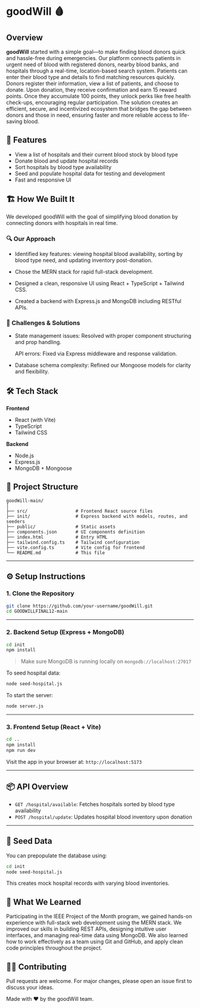 # goodWill 🩸

## Overview
**goodWill** started with a simple goal—to make finding blood donors quick and hassle-free during emergencies. Our platform connects patients in urgent need of blood with registered donors, nearby blood banks, and hospitals through a real-time, location-based search system. Patients can enter their blood type and details to find matching resources quickly. Donors register their information, view a list of patients, and choose to donate. Upon donation, they receive confirmation and earn 15 reward points. Once they accumulate 100 points, they unlock perks like free health check-ups, encouraging regular participation. The solution creates an efficient, secure, and incentivized ecosystem that bridges the gap between donors and those in need, ensuring faster and more reliable access to life-saving blood.

## 🚀 Features

- View a list of hospitals and their current blood stock by blood type
- Donate blood and update hospital records
- Sort hospitals by blood type availability
- Seed and populate hospital data for testing and development
- Fast and responsive UI

## 🏗️ How We Built It

We developed goodWill with the goal of simplifying blood donation by connecting donors with hospitals in real time.

### 🔍 Our Approach
- Identified key features: viewing hospital blood availability, sorting by blood type need, and updating inventory post-donation.

- Chose the MERN stack for rapid full-stack development.

- Designed a clean, responsive UI using React + TypeScript + Tailwind CSS.

- Created a backend with Express.js and MongoDB including RESTful APIs.

### 🧠 Challenges & Solutions
- State management issues: Resolved with proper component structuring and prop handling.

  API errors: Fixed via Express middleware and response validation.

- Database schema complexity: Refined our Mongoose models for clarity and flexibility.

## 🛠️ Tech Stack

**Frontend**
- React (with Vite)
- TypeScript
- Tailwind CSS

**Backend**
- Node.js
- Express.js
- MongoDB + Mongoose

## 📁 Project Structure

```
goodWill-main/
│
├── src/                  # Frontend React source files
├── init/                 # Express backend with models, routes, and seeders
├── public/               # Static assets
├── components.json       # UI components definition
├── index.html            # Entry HTML
├── tailwind.config.ts    # Tailwind configuration
├── vite.config.ts        # Vite config for frontend
└── README.md             # This file
```

---

## ⚙️ Setup Instructions

### 1. Clone the Repository

```bash
git clone https://github.com/your-username/goodWill.git
cd GOODWILLFINAL12-main
```

---

### 2. Backend Setup (Express + MongoDB)

```bash
cd init
npm install
```

> Make sure MongoDB is running locally on `mongodb://localhost:27017`

To seed hospital data:
```bash
node seed-hospital.js
```

To start the server:
```bash
node server.js
```

---

### 3. Frontend Setup (React + Vite)

```bash
cd ..
npm install
npm run dev
```

Visit the app in your browser at: `http://localhost:5173`

---

## 📦 API Overview

- `GET /hospital/available`: Fetches hospitals sorted by blood type availability
- `POST /hospital/update`: Updates hospital blood inventory upon donation

---

## 🧪 Seed Data

You can prepopulate the database using:

```bash
cd init
node seed-hospital.js
```

This creates mock hospital records with varying blood inventories.

## 🧠 What We Learned

Participating in the IEEE Project of the Month program, we gained hands-on experience with full-stack web development using the MERN stack. We improved our skills in building REST APIs, designing intuitive user interfaces, and managing real-time data using MongoDB. We also learned how to work effectively as a team using Git and GitHub, and apply clean code principles throughout the project.

## 👨‍💻 Contributing

Pull requests are welcome. For major changes, please open an issue first to discuss your ideas.

Made with ❤️ by the goodWill team.
